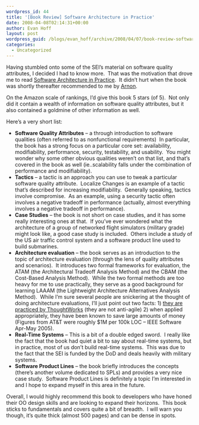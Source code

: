 ```yaml
---
wordpress_id: 44
title: '[Book Review] Software Architecture in Practice'
date: 2008-04-08T02:14:31+00:00
author: Evan Hoff
layout: post
wordpress_guid: /blogs/evan_hoff/archive/2008/04/07/book-review-software-architecture-in-practice.aspx
categories:
  - Uncategorized
---
```

Having stumbled onto some of the SEI&#8217;s material on software quality attributes, I decided I had to know more.&nbsp; That was the motivation that drove me to read <a href="http://www.amazon.com/Software-Architecture-Practice-2nd-Engineering/dp/0321154959/" target="_blank">Software Architecture in Practice</a>.&nbsp; It didn&#8217;t hurt when the book was shortly thereafter recommended to me&nbsp;by <a href="http://www.rgoarchitects.com/" target="_blank">Arnon</a>.

On the Amazon scale of rankings, I&#8217;d give this book 5 stars (of 5).&nbsp; Not only did it contain a wealth of information on software quality attributes, but it also contained a goldmine of other information as well.

Here&#8217;s a very short list:

  * **Software Quality Attributes** &#8211; a through introduction to software qualities (often referred to as nonfunctional requirements)&nbsp; In particular, the book has a strong focus on a particular core set: availability, modifiability, performance, security, testability, and usability.&nbsp; You might wonder why some other obvious qualities weren&#8217;t on that list, and that&#8217;s covered in the book as well (ie..scalability falls under the combination of performance and modifiability).
  * **Tactics** &#8211; a tactic is an approach you can use to tweak a particular software quality attribute.&nbsp; Localize Changes is an example of a tactic that&#8217;s described for increasing modifiability.&nbsp; Generally speaking, tactics involve compromise.&nbsp; As an example, using a security tactic often involves a negative tradeoff in performance (actually, almost everything involves a negative tradeoff in performance).
  * **Case Studies** &#8211; the book is not short on case studies, and it has some really interesting ones at that.&nbsp; If you&#8217;ve ever wondered what the architecture of a group of networked flight simulators (military grade) might look like, a good case study is included.&nbsp; Others include a study of the US air traffic control system and a software product line used to build submarines.
  * **Architecture evaluation** &#8211; the book serves as an introduction to the topic of architecture evaluation (through the lens of quality attributes and scenarios).&nbsp; It introduces two formal frameworks for evaluation, the ATAM (the Architectural Tradeoff Analysis Method) and the CBAM (the Cost-Based Analysis Method).&nbsp; While the two formal methods are too heavy for me to use practically, they serve as a good background for learning LAAAM (the Lightweight Architecture Alternatives Analysis Method).&nbsp; While I&#8217;m sure several people are snickering at the thought of doing architecture evaluations, I&#8217;ll just point out two facts: 1) <a href="http://www.thoughtworks.com/our-clients/case-studies/banking-architecture-evaluation.html" target="_blank">they are practiced by ThoughtWorks</a> (they are not anti-agile) 2) when applied appropriately, they have been known to save large amounts of money (Figures from AT&T were roughly $1M per 100k LOC &#8211; IEEE Software Apr-May 2005).
  * **Real-Time Systems** &#8211; This is a bit of a double edged sword.&nbsp; I really like the fact that the book had quiet a bit to say about real-time systems, but in practice, most of us don&#8217;t build real-time systems.&nbsp; This was due to the fact that the SEI is funded by the DoD and deals heavily with military systems.
  * **Software Product Lines** &#8211; the book briefly introduces the concepts (there&#8217;s another volume dedicated to SPLs) and provides a very nice case study.&nbsp; Software Product Lines is definitely a topic I&#8217;m interested in and I hope to expand myself in this area in the future.

Overall, I would highly recommend this book to developers who have honed their OO design skills and are looking to expand their horizons.&nbsp; This book sticks to fundamentals&nbsp;and covers quite a bit of breadth.&nbsp; I will warn you though, it&#8217;s quite thick (almost 500 pages) and can be dense in spots.